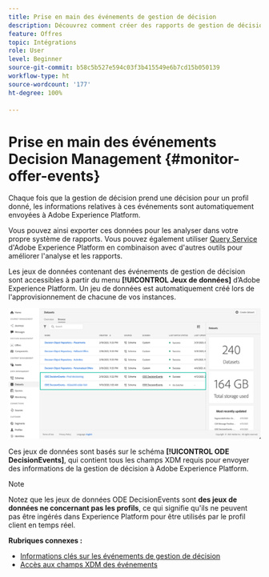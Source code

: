 ```yaml
---
title: Prise en main des événements de gestion de décision
description: Découvrez comment créer des rapports de gestion de décision dans Adobe Experience Platform.
feature: Offres
topic: Intégrations
role: User
level: Beginner
source-git-commit: b58c5b527e594c03f3b415549e6b7cd15b050139
workflow-type: ht
source-wordcount: '177'
ht-degree: 100%

---
```


# Prise en main des événements Decision Management {#monitor-offer-events}

Chaque fois que la gestion de décision prend une décision pour un profil donné, les informations relatives à ces événements sont automatiquement envoyées à Adobe Experience Platform.

Vous pouvez ainsi exporter ces données pour les analyser dans votre propre système de rapports. Vous pouvez également utiliser [Query Service](https://experienceleague.adobe.com/docs/experience-platform/query/home.html?lang=fr) d&#39;Adobe Experience Platform en combinaison avec d&#39;autres outils pour améliorer l&#39;analyse et les rapports.

Les jeux de données contenant des événements de gestion de décision sont accessibles à partir du menu **[!UICONTROL Jeux de données]** d’Adobe Experience Platform. Un jeu de données est automatiquement créé lors de l&#39;approvisionnement de chacune de vos instances.

![](../../assets/events-datasets-list.png)

Ces jeux de données sont basés sur le schéma **[!UICONTROL ODE DecisionEvents]**, qui contient tous les champs XDM requis pour envoyer des informations de la gestion de décision à Adobe Experience Platform.

>[!NOTE]
>
>Notez que les jeux de données ODE DecisionEvents sont **des jeux de données ne concernant pas les profils**, ce qui signifie qu&#39;ils ne peuvent pas être ingérés dans Experience Platform pour être utilisés par le profil client en temps réel.

**Rubriques connexes :**

* [Informations clés sur les événements de gestion de décision](../reports/key-information.md)
* [Accès aux champs XDM des événements](../reports/xdm-fields.md)
